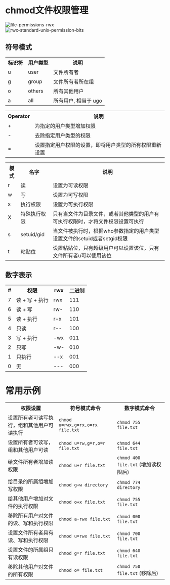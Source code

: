 # chmod文件权限管理

![file-permissions-rwx](https://github.com/user-attachments/assets/d37ff0df-afe3-4369-b2fa-7d7c5dc6fc77)  
![rwx-standard-unix-permission-bits](https://github.com/user-attachments/assets/e88795b4-c720-4938-b794-0deba810df4d)  

## 符号模式
<table>
  <tr>
    <th>标识符</th>
    <th>用户类型</th>
    <th>说明</th>
  </tr>
  <tr>
    <td>u</td>
    <td>user</td>
    <td>文件所有者</td>
  </tr>
  <tr>
    <td>g</td>
    <td>group</td>
    <td>文件所有者所在组</td>
  </tr>
  <tr>
    <td>o</td>
    <td>others</td>
    <td>所有其他用户</td>
  </tr>
  <tr>
    <td>a</td>
    <td>all</td>
    <td>所有用户, 相当于 ugo</td>
  </tr>
</table>


<table>
  <tr>
    <th>Operator</th>
    <th>说明</th>
  </tr>
  <tr>
    <td>+</td>
    <td>为指定的用户类型增加权限</td>
  </tr>
  <tr>
    <td>-</td>
    <td>去除指定用户类型的权限</td>
  </tr>
  <tr>
    <td>=</td>
    <td>设置指定用户权限的设置，即将用户类型的所有权限重新设置</td>
  </tr>
</table>


<table>
  <tr>
    <th>模式</th>
    <th>名字</th>
    <th>说明</th>
  </tr>
  <tr>
    <td>r</td>
    <td>读</td>
    <td>设置为可读权限</td>
  </tr>
  <tr>
    <td>w</td>
    <td>写</td>
    <td>设置为可写权限</td>
  </tr>
  <tr>
    <td>x</td>
    <td>执行权限</td>
    <td>设置为可执行权限</td>
  </tr>
  <tr>
    <td>X</td>
    <td>特殊执行权限</td>
    <td>只有当文件为目录文件，或者其他类型的用户有可执行权限时，才将文件权限设置可执行</td>
  </tr>
  <tr>
    <td>s</td>
    <td>setuid/gid</td>
    <td>当文件被执行时，根据who参数指定的用户类型设置文件的setuid或者setgid权限</td>
  </tr>
  <tr>
    <td>t</td>
    <td>粘贴位</td>
    <td>设置粘贴位，只有超级用户可以设置该位，只有文件所有者u可以使用该位</td>
  </tr>
</table>


## 数字表示
<table>
  <tr>
    <th>#</th>
    <th>权限</th>
    <th>rwx</th>
    <th>二进制</th>
  </tr>
  <tr>
    <td>7</td>
    <td>读 + 写 + 执行</td>
    <td>rwx</td>
    <td>111</td>
  </tr>
  <tr>
    <td>6</td>
    <td>读 + 写</td>
    <td>rw-</td>
    <td>110</td>
  </tr>
  <tr>
    <td>5</td>
    <td>读 + 执行</td>
    <td>r-x</td>
    <td>101</td>
  </tr>
  <tr>
    <td>4</td>
    <td>只读</td>
    <td>r--</td>
    <td>100</td>
  </tr>
  <tr>
    <td>3</td>
    <td>写 + 执行</td>
    <td>-wx</td>
    <td>011</td>
  </tr>
  <tr>
    <td>2</td>
    <td>只写</td>
    <td>-w-</td>
    <td>010</td>
  </tr>
  <tr>
    <td>1</td>
    <td>只执行</td>
    <td>--x</td>
    <td>001</td>
  </tr>
  <tr>
    <td>0</td>
    <td>无</td>
    <td>---</td>
    <td>000</td>
  </tr>
</table>


# 常用示例
<table>
  <tr>
    <th>权限设置</th>
    <th>符号模式命令</th>
    <th>数字模式命令</th>
  </tr>
  <tr>
    <td>设置所有者可读写执行，组和其他用户可读执行</td>
    <td><code>chmod u=rwx,g=rx,o=rx file.txt</code></td>
    <td><code>chmod 755 file.txt</code></td>
  </tr>
  <tr>
    <td>设置所有者可读写，组和其他用户可读</td>
    <td><code>chmod u=rw,g=r,o=r file.txt</code></td>
    <td><code>chmod 644 file.txt</code></td>
  </tr>
  <tr>
    <td>给文件所有者增加读权限</td>
    <td><code>chmod u+r file.txt</code></td>
    <td><code>chmod 400 file.txt</code> (增加读权限后)</td>
  </tr>
  <tr>
    <td>给目录的所属组增加写权限</td>
    <td><code>chmod g+w directory</code></td>
    <td><code>chmod 774 directory</code></td>
  </tr>
  <tr>
    <td>给其他用户增加对文件的执行权限</td>
    <td><code>chmod o+x file.txt</code></td>
    <td><code>chmod 755 file.txt</code></td>
  </tr>
  <tr>
    <td>移除所有用户对文件的读、写和执行权限</td>
    <td><code>chmod a-rwx file.txt</code></td>
    <td><code>chmod 000 file.txt</code></td>
  </tr>
  <tr>
    <td>设置文件所有者具有读、写和执行权限</td>
    <td><code>chmod u=rwx file.txt</code></td>
    <td><code>chmod 700 file.txt</code></td>
  </tr>
  <tr>
    <td>设置文件的所属组只有读权限</td>
    <td><code>chmod g=r file.txt</code></td>
    <td><code>chmod 640 file.txt</code></td>
  </tr>
  <tr>
    <td>移除其他用户对文件的所有权限</td>
    <td><code>chmod o= file.txt</code></td>
    <td><code>chmod 750 file.txt</code> (移除后)</td>
  </tr>
</table>
